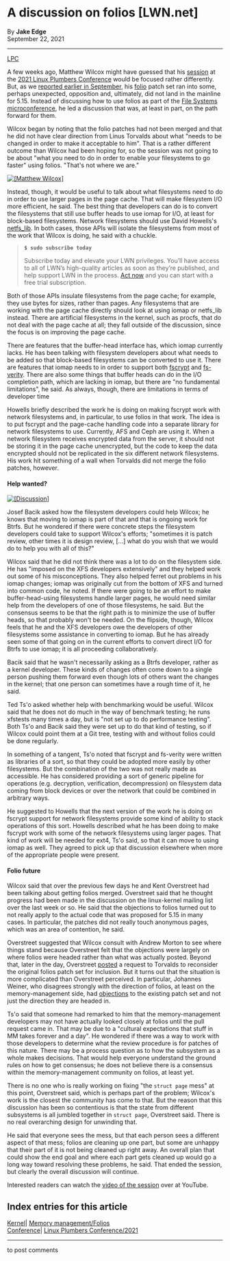 # A discussion on folios [LWN.net]

By **Jake Edge**  
September 22, 2021 

* * *

[LPC](/Archives/ConferenceByYear/#2021-Linux_Plumbers_Conference)

A few weeks ago, Matthew Wilcox might have guessed that his [session](https://linuxplumbersconf.org/event/11/contributions/976/) at the [2021 Linux Plumbers Conference](https://linuxplumbersconf.org/event/11/) would be focused rather differently. But, as we [reported earlier in September](/Articles/868598/), his [folio](/Articles/849538/) patch set ran into some, perhaps unexpected, opposition and, ultimately, did not land in the mainline for 5.15. Instead of discussing how to use folios as part of the [File Systems microconference](https://linuxplumbersconf.org/event/11/sessions/111/), he led a discussion that was, at least in part, on the path forward for them. 

Wilcox began by noting that the folio patches had not been merged and that he did not have clear direction from Linus Torvalds about what "needs to be changed in order to make it acceptable to him". That is a rather different outcome than Wilcox had been hoping for, so the session was not going to be about "what you need to do in order to enable your filesystems to go faster" using folios. "That's not where we are." 

[ ![\[Matthew Wilcox\]](https://static.lwn.net/images/2021/folio-wilcox-sm.png) ](/Articles/870012/)

Instead, though, it would be useful to talk about what filesystems need to do in order to use larger pages in the page cache. That will make filesystem I/O more efficient, he said. The best thing that developers can do is to convert the filesystems that still use buffer heads to use iomap for I/O, at least for block-based filesystems. Network filesystems should use David Howells's [netfs_lib](https://www.kernel.org/doc/html/latest/filesystems/netfs_library.html). In both cases, those APIs will isolate the filesystems from most of the work that Wilcox is doing, he said with a chuckle. 

> **`$ sudo subscribe today`**
> 
> Subscribe today and elevate your LWN privileges. You’ll have access to all of LWN’s high-quality articles as soon as they’re published, and help support LWN in the process. [Act now](https://lwn.net/Promo/nst-sudo/claim) and you can start with a free trial subscription. 

Both of those APIs insulate filesystems from the page cache; for example, they use bytes for sizes, rather than pages. Any filesystems that are working with the page cache directly should look at using iomap or netfs_lib instead. There are artificial filesystems in the kernel, such as procfs, that do not deal with the page cache at all; they fall outside of the discussion, since the focus is on improving the page cache. 

There are features that the buffer-head interface has, which iomap currently lacks. He has been talking with filesystem developers about what needs to be added so that block-based filesystems can be converted to use it. There are features that iomap needs to in order to support both [fscrypt](https://www.kernel.org/doc/html/latest/filesystems/fscrypt.html) and [fs-verity](https://www.kernel.org/doc/html/latest/filesystems/fsverity.html). There are also some things that buffer heads can do in the I/O completion path, which are lacking in iomap, but there are "no fundamental limitations", he said. As always, though, there are limitations in terms of developer time 

Howells briefly described the work he is doing on making fscrypt work with network filesystems and, in particular, to use folios in that work. The idea is to put fscrypt and the page-cache handling code into a separate library for network filesystems to use. Currently, AFS and Ceph are using it. When a network filesystem receives encrypted data from the server, it should not be storing it in the page cache unencrypted, but the code to keep the data encrypted should not be replicated in the six different network filesystems. His work hit something of a wall when Torvalds did not merge the folio patches, however. 

#### Help wanted?

[ ![\[Discussion\]](https://static.lwn.net/images/2021/folio-discuss-sm.png) ](/Articles/870013/)

Josef Bacik asked how the filesystem developers could help Wilcox; he knows that moving to iomap is part of that and that is ongoing work for Btrfs. But he wondered if there were concrete steps the filesystem developers could take to support Wilcox's efforts; "sometimes it is patch review, other times it is design review, [...] what do you wish that we would do to help you with all of this?" 

Wilcox said that he did not think there was a lot to do on the filesystem side. He has "imposed on the XFS developers extensively" and they helped work out some of his misconceptions. They also helped ferret out problems in his iomap changes; iomap was originally cut from the bottom of XFS and turned into common code, he noted. If there were going to be an effort to make buffer-head-using filesystems handle larger pages, he would need similar help from the developers of one of those filesystems, he said. But the consensus seems to be that the right path is to minimize the use of buffer heads, so that probably won't be needed. On the flipside, though, Wilcox feels that he and the XFS developers owe the developers of other filesystems some assistance in converting to iomap. But he has already seen some of that going on in the current efforts to convert direct I/O for Btrfs to use iomap; it is all proceeding collaboratively. 

Bacik said that he wasn't necessarily asking as a Btrfs developer, rather as a kernel developer. These kinds of changes often come down to a single person pushing them forward even though lots of others want the changes in the kernel; that one person can sometimes have a rough time of it, he said. 

Ted Ts'o asked whether help with benchmarking would be useful. Wilcox said that he does not do much in the way of benchmark testing; he runs xfstests many times a day, but is "not set up to do performance testing". Both Ts'o and Bacik said they were set up to do that kind of testing, so if Wilcox could point them at a Git tree, testing with and without folios could be done regularly. 

In something of a tangent, Ts'o noted that fscrypt and fs-verity were written as libraries of a sort, so that they could be adopted more easily by other filesystems. But the combination of the two was not really made as accessible. He has considered providing a sort of generic pipeline for operations (e.g. decryption, verification, decompression) on filesystem data coming from block devices or over the network that could be combined in arbitrary ways. 

He suggested to Howells that the next version of the work he is doing on fscrypt support for network filesystems provide some kind of ability to stack operations of this sort. Howells described what he has been doing to make fscrypt work with some of the network filesystems using larger pages. That kind of work will be needed for ext4, Ts'o said, so that it can move to using iomap as well. They agreed to pick up that discussion elsewhere when more of the appropriate people were present. 

#### Folio future

Wilcox said that over the previous few days he and Kent Overstreet had been talking about getting folios merged. Overstreet said that he thought progress had been made in the discussion on the linux-kernel mailing list over the last week or so. He said that the objections to folios turned out to not really apply to the actual code that was proposed for 5.15 in many cases. In particular, the patches did not really touch anonymous pages, which was an area of contention, he said. 

Overstreet suggested that Wilcox consult with Andrew Morton to see where things stand because Overstreet felt that the objections were largely on where folios were headed rather than what was actually posted. Beyond that, later in the day, Overstreet [posted](/ml/linux-kernel/YUpNLtlbNwdjTko0@moria.home.lan/) a request to Torvalds to reconsider the original folios patch set for inclusion. But it turns out that the situation is more complicated than Overstreet perceived. In particular, Johannes Weiner, who disagrees strongly with the direction of folios, at least on the memory-management side, had [objections](/ml/linux-kernel/YUtHCle%2FgiwHvLN1@cmpxchg.org/) to the existing patch set and not just the direction they are headed in. 

Ts'o said that someone had remarked to him that the memory-management developers may not have actually looked closely at folios until the pull request came in. That may be due to a "cultural expectations that stuff in MM takes forever and a day". He wondered if there was a way to work with those developers to determine what the review procedure is for patches of this nature. There may be a process question as to how the subsystem as a whole makes decisions. That would help everyone understand the ground rules on how to get consensus; he does not believe there is a consensus within the memory-management community on folios, at least yet. 

There is no one who is really working on fixing "the `struct page` mess" at this point, Overstreet said, which is perhaps part of the problem; Wilcox's work is the closest the community has come to that. But the reason that this discussion has been so contentious is that the state from different subsystems is all jumbled together in `struct page`, Overstreet said. There is no real overarching design for unwinding that. 

He said that everyone sees the mess, but that each person sees a different aspect of that mess; folios are cleaning up one part, but some are unhappy that their part of it is not being cleaned up right away. An overall plan that could show the end goal and where each part gets cleaned up would go a long way toward resolving these problems, he said. That ended the session, but clearly the overall discussion will continue. 

Interested readers can watch the [video of the session](https://youtu.be/U6HYrd85hQ8?t=1475) over at YouTube. 

  
Index entries for this article  
---  
[Kernel](/Kernel/Index)| [Memory management/Folios](/Kernel/Index#Memory_management-Folios)  
[Conference](/Archives/ConferenceIndex/)| [Linux Plumbers Conference/2021](/Archives/ConferenceIndex/#Linux_Plumbers_Conference-2021)  
  


* * *

to post comments 

